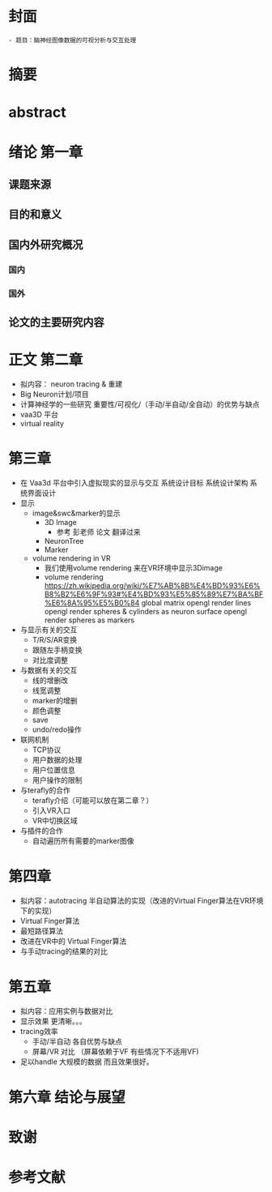 # 封面
    - 题目：脑神经图像数据的可视分析与交互处理
# 摘要
# abstract
# 绪论 第一章
## 课题来源
    
## 目的和意义
## 国内外研究概况
### 国内
### 国外
## 论文的主要研究内容
# 正文 第二章
 - 拟内容： neuron tracing & 重建
 - Big Neuron计划/项目
 - 计算神经学的一些研究  重要性/可视化/（手动/半自动/全自动）的优势与缺点
 - vaa3D 平台
 - virtual reality

# 第三章
 - 在 Vaa3d 平台中引入虚拟现实的显示与交互
    系统设计目标
    系统设计架构
    系统界面设计
 - 显示
    - image&swc&marker的显示
        - 3D Image
            - 参考 彭老师 论文 翻译过来
        - NeuronTree
        - Marker
    - volume rendering in VR
        - 我们使用volume rendering 来在VR环境中显示3Dimage  
        - volume rendering  https://zh.wikipedia.org/wiki/%E7%AB%8B%E4%BD%93%E6%B8%B2%E6%9F%93#%E4%BD%93%E5%85%89%E7%BA%BF%E6%8A%95%E5%B0%84
    global matrix
    opengl render lines
    opengl render spheres & cylinders as neuron surface
    opengl render spheres as markers
- 与显示有关的交互
    - T/R/S/AR变换
    - 跟随左手柄变换
    - 对比度调整
- 与数据有关的交互
    - 线的增删改
    - 线宽调整
    - marker的增删
    - 颜色调整
    - save
    - undo/redo操作
 - 联网机制
    - TCP协议
    - 用户数据的处理
    - 用户位置信息
    - 用户操作的限制
- 与terafly的合作
    - terafly介绍（可能可以放在第二章？）
    - 引入VR入口
    - VR中切换区域
 - 与插件的合作
    - 自动遍历所有需要的marker图像

# 第四章
 - 拟内容：autotracing 半自动算法的实现（改进的Virtual Finger算法在VR环境下的实现）
 - Virtual Finger算法
 - 最短路径算法
 - 改进在VR中的 Virtual Finger算法
 - 与手动tracing的结果的对比

# 第五章
 - 拟内容：应用实例与数据对比
 - 显示效果 更清晰。。。
 - tracing效率
    - 手动/半自动  各自优势与缺点
    - 屏幕/VR 对比  （屏幕依赖于VF  有些情况下不适用VF)
 - 足以handle 大规模的数据 而且效果很好。

# 第六章 结论与展望
# 致谢
# 参考文献
